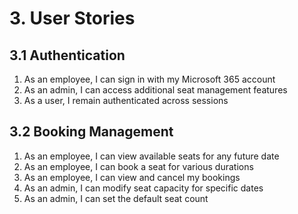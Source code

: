 # 3. User Stories

## 3.1 Authentication

1. As an employee, I can sign in with my Microsoft 365 account
2. As an admin, I can access additional seat management features
3. As a user, I remain authenticated across sessions

## 3.2 Booking Management

1. As an employee, I can view available seats for any future date
2. As an employee, I can book a seat for various durations
3. As an employee, I can view and cancel my bookings
4. As an admin, I can modify seat capacity for specific dates
5. As an admin, I can set the default seat count
